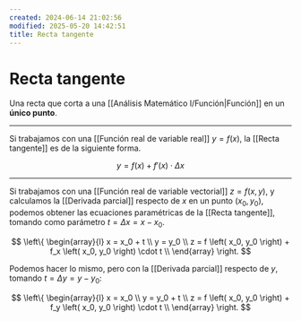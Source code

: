 ```yaml
---
created: 2024-06-14 21:02:56
modified: 2025-05-20 14:42:51
title: Recta tangente
---
```


# Recta tangente

Una recta que corta a una [[Análisis Matemático I/Función|Función]] en un **único punto**.

---

Si trabajamos con una [[Función real de variable real]] $y = f(x)$, la [[Recta tangente]] es de la siguiente forma.

$$
y = f(x) + f'(x) \cdot \Delta x
$$

---

Si trabajamos con una [[Función real de variable vectorial]] $z = f(x, y)$, y calculamos la [[Derivada parcial]] respecto de $x$ en un punto $\left( x_0, y_0 \right)$, podemos obtener las ecuaciones paramétricas de la [[Recta tangente]], tomando como parámetro $t = \Delta x = x - x_0$.

$$
\left\{
    \begin{array}{l}
        x = x_0 + t \\
        y = y_0 \\
        z = f \left( x_0, y_0 \right) + f_x \left( x_0, y_0 \right) \cdot t \\
    \end{array}
\right.
$$

Podemos hacer lo mismo, pero con la [[Derivada parcial]] respecto de $y$, tomando $t = \Delta y = y - y_0$:

$$
\left\{
    \begin{array}{l}
        x = x_0 \\
        y = y_0 + t \\
        z = f \left( x_0, y_0 \right) + f_y \left( x_0, y_0 \right) \cdot t \\
    \end{array}
\right.
$$
